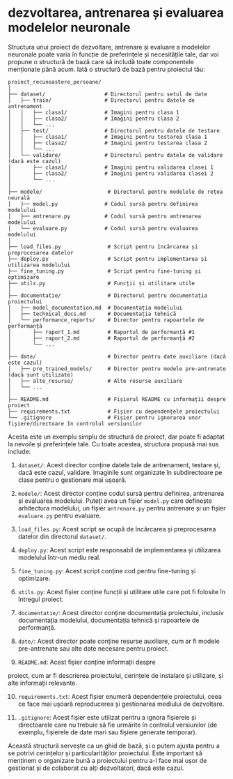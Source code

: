  # dezvoltarea, antrenarea și evaluarea modelelor neuronale

Structura unui proiect de dezvoltare, antrenare și evaluare a modelelor neuronale poate varia în funcție de preferințele și necesitățile tale, dar voi propune o structură de bază care să includă toate componentele menționate până acum. Iată o structură de bază pentru proiectul tău:

```
proiect_recunoastere_persoane/
│
├── dataset/                   # Directorul pentru setul de date
│   ├── train/                 # Directorul pentru datele de antrenament
│   │   ├── clasa1/            # Imagini pentru clasa 1
│   │   ├── clasa2/            # Imagini pentru clasa 2
│   │   └── ...
│   ├── test/                  # Directorul pentru datele de testare
│   │   ├── clasa1/            # Imagini pentru testarea clasa 1
│   │   ├── clasa2/            # Imagini pentru testarea clasa 2
│   │   └── ...
│   └── validare/              # Directorul pentru datele de validare (dacă este cazul)
│       ├── clasa1/            # Imagini pentru validarea clasei 1
│       ├── clasa2/            # Imagini pentru validarea clasei 2
│       └── ...
│
├── modele/                     # Directorul pentru modelele de rețea neurală
│   ├── model.py               # Codul sursă pentru definirea modelului
│   ├── antrenare.py           # Codul sursă pentru antrenarea modelului
│   └── evaluare.py            # Codul sursă pentru evaluarea modelului
│
├── load_files.py               # Script pentru încărcarea și preprocesarea datelor
├── deploy.py                   # Script pentru implementarea și utilizarea modelului
├── fine_tuning.py              # Script pentru fine-tuning și optimizare
├── utils.py                    # Funcții și utilitare utile
│
├── documentatie/               # Directorul pentru documentația proiectului
│   ├── model_documentation.md  # Documentația modelului
│   ├── technical_docs.md       # Documentația tehnică
│   └── performance_reports/    # Director pentru rapoartele de performanță
│       ├── raport_1.md         # Raportul de performanță #1
│       ├── raport_2.md         # Raportul de performanță #2
│       └── ...
│
├── date/                       # Director pentru date auxiliare (dacă este cazul)
│   ├── pre_trained_models/     # Director pentru modele pre-antrenate (dacă sunt utilizate)
│   ├── alte_resurse/           # Alte resurse auxiliare
│   └── ...
│
├── README.md                   # Fișierul README cu informații despre proiect
├── requirements.txt            # Fișier cu dependențele proiectului
└── .gitignore                  # Fișier pentru ignorarea unor fișiere/directoare în controlul versiunilor
```

Acesta este un exemplu simplu de structură de proiect, dar poate fi adaptat la nevoile și preferințele tale. Cu toate acestea, structura propusă mai sus include:

1. `dataset/`: Acest director conține datele tale de antrenament, testare și, dacă este cazul, validare. Imaginile sunt organizate în subdirectoare pe clase pentru o gestionare mai ușoară.

2. `modele/`: Acest director conține codul sursă pentru definirea, antrenarea și evaluarea modelului. Puteți avea un fișier `model.py` care definește arhitectura modelului, un fișier `antrenare.py` pentru antrenare și un fișier `evaluare.py` pentru evaluare.

3. `load_files.py`: Acest script se ocupă de încărcarea și preprocesarea datelor din directorul `dataset/`.

4. `deploy.py`: Acest script este responsabil de implementarea și utilizarea modelului într-un mediu real.

5. `fine_tuning.py`: Acest script conține cod pentru fine-tuning și optimizare.

6. `utils.py`: Acest fișier conține funcții și utilitare utile care pot fi folosite în întregul proiect.

7. `documentatie/`: Acest director conține documentația proiectului, inclusiv documentația modelului, documentația tehnică și rapoartele de performanță.

8. `date/`: Acest director poate conține resurse auxiliare, cum ar fi modele pre-antrenate sau alte date necesare pentru proiect.

9. `README.md`: Acest fișier conține informații despre

 proiect, cum ar fi descrierea proiectului, cerințele de instalare și utilizare, și alte informații relevante.

10. `requirements.txt`: Acest fișier enumeră dependențele proiectului, ceea ce face mai ușoară reproducerea și gestionarea mediului de dezvoltare.

11. `.gitignore`: Acest fișier este utilizat pentru a ignora fișierele și directoarele care nu trebuie să fie urmărite în controlul versiunilor (de exemplu, fișierele de date mari sau fișiere generate temporar).

Această structură servește ca un ghid de bază, și o putem ajusta pentru a se potrivi cerințelor și particularităților proiectului. Este important să menținem o organizare bună a proiectului pentru a-l face mai ușor de gestionat și de colaborat cu alți dezvoltatori, dacă este cazul.